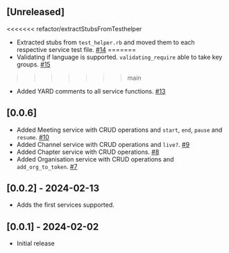 ## [Unreleased]
<<<<<<< refactor/extractStubsFromTesthelper
- Extracted stubs from `test_helper.rb` and moved them to each respective service test file. [#14](https://github.com/Swiftner/swiftner_ruby/pull/14)
=======
- Validating if language is supported. `validating_require` able to take key groups. [#15](https://github.com/Swiftner/swiftner_ruby/pull/15)
>>>>>>> main
- Added YARD comments to all service functions. [#13](https://github.com/Swiftner/swiftner_ruby/pull/13)
 
## [0.0.6]
- Added Meeting service with CRUD operations and `start`, `end`, `pause` and `resume`. [#10](https://github.com/Swiftner/swiftner_ruby/pull/10)
- Added Channel service with CRUD operations and `live?`. [#9](https://github.com/Swiftner/swiftner_ruby/pull/9)
- Added Chapter service with CRUD operations. [#8](https://github.com/Swiftner/swiftner_ruby/pull/8)
- Added Organisation service with CRUD operations and `add_org_to_token`. [#7](https://github.com/Swiftner/swiftner_ruby/pull/7)

## [0.0.2] - 2024-02-13

-  Adds the first services supported.

## [0.0.1] - 2024-02-02

- Initial release
